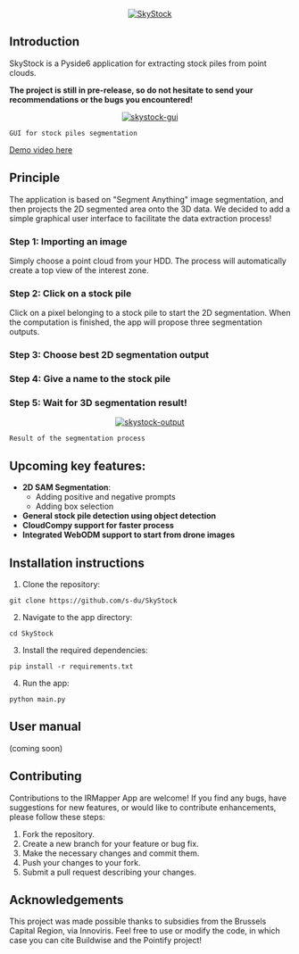 <p align="center">
    <a href="https://ibb.co/64Jj23T"><img src="https://i.ibb.co/kh6NpRw/SkyStock.png" alt="SkyStock" border="0"></a>
</p>

## Introduction
SkyStock is a Pyside6 application for extracting stock piles from point clouds. 

**The project is still in pre-release, so do not hesitate to send your recommendations or the bugs you encountered!**

<p align="center">
    <a href="https://ibb.co/WggSf4P"><img src="https://i.ibb.co/nzzhjNn/skystock-gui.jpg" alt="skystock-gui" border="0"></a>
    
    GUI for stock piles segmentation
</p>

[Demo video here](https://www.youtube.com/watch?v=MebI2tRt5LY)



## Principle
The application is based on "Segment Anything" image segmentation, and then projects the 2D segmented area onto the 3D data.
We decided to add a simple graphical user interface to facilitate the data extraction process!


### Step 1: Importing an image
Simply choose a point cloud from your HDD. The process will automatically create a top view of the interest zone.

### Step 2: Click on a stock pile
Click on a pixel belonging to a stock pile to start the 2D segmentation. When the computation is finished, the app will propose three segmentation outputs.

### Step 3: Choose best 2D segmentation output

### Step 4: Give a name to the stock pile

### Step 5: Wait for 3D segmentation result!

<p align="center">
    <a href="https://ibb.co/7y0p3Qb"><img src="https://i.ibb.co/ryXpB3v/skystock-output.jpg" alt="skystock-output" border="0"></a>
    
    Result of the segmentation process
</p>

## Upcoming key features:

- **2D SAM Segmentation**:
    - Adding positive and negative prompts
    - Adding box selection
- **General stock pile detection using object detection**
- **CloudCompy support for faster process**
- **Integrated WebODM support to start from drone images**

## Installation instructions

1. Clone the repository:
```
git clone https://github.com/s-du/SkyStock
```

2. Navigate to the app directory:
```
cd SkyStock
```

3. Install the required dependencies:
```
pip install -r requirements.txt
```

4. Run the app:
```
python main.py
```

## User manual
(coming soon)

## Contributing

Contributions to the IRMapper App are welcome! If you find any bugs, have suggestions for new features, or would like to contribute enhancements, please follow these steps:

1. Fork the repository.
2. Create a new branch for your feature or bug fix.
3. Make the necessary changes and commit them.
4. Push your changes to your fork.
5. Submit a pull request describing your changes.

## Acknowledgements
This project was made possible thanks to subsidies from the Brussels Capital Region, via Innoviris.
Feel free to use or modify the code, in which case you can cite Buildwise and the Pointify project!



